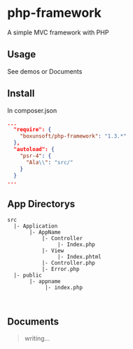 # php-framework

A simple MVC framework with PHP

## Usage

See demos or Documents

## Install

In composer.json
```composer.json
...
  "require": {
    "boxunsoft/php-framework": "1.3.*"
  },
  "autoload": {
    "psr-4": {
      "Ala\\": "src/"
    }
  }
...
```

## App Directorys
```dir
src
  |- Application
       |- AppName
           |- Controller
                |- Index.php
           |- View
                |- Index.phtml
           |- Controller.php
           |- Error.php
  |- public
       |- appname
            |- index.php
  
  
```

## Documents

> writing...
